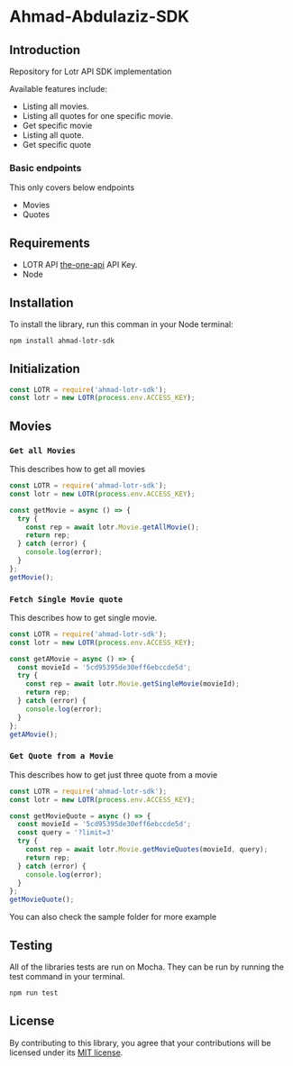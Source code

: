 # Ahmad-Abdulaziz-SDK

## Introduction

Repository for Lotr API SDK implementation

Available features include:

- Listing all movies.
- Listing all quotes for one specific movie.
- Get specific movie
- Listing all quote.
- Get specific quote

### Basic endpoints

This only covers below endpoints

- Movies
- Quotes

## Requirements

- LOTR API [the-one-api](https://the-one-api.dev/sign-up) API Key.
- Node

## Installation

To install the library, run this comman in your Node terminal:

```sh
npm install ahmad-lotr-sdk
```

## Initialization

```javascript
const LOTR = require('ahmad-lotr-sdk');
const lotr = new LOTR(process.env.ACCESS_KEY);
```

## Movies

### `Get all Movies`

This describes how to get all movies

```javascript
const LOTR = require('ahmad-lotr-sdk');
const lotr = new LOTR(process.env.ACCESS_KEY);

const getMovie = async () => {
  try {
    const rep = await lotr.Movie.getAllMovie();
    return rep;
  } catch (error) {
    console.log(error);
  }
};
getMovie();
```

### `Fetch Single Movie quote`

This describes how to get single movie.

```javascript
const LOTR = require('ahmad-lotr-sdk');
const lotr = new LOTR(process.env.ACCESS_KEY);

const getAMovie = async () => {
  const movieId = '5cd95395de30eff6ebccde5d';
  try {
    const rep = await lotr.Movie.getSingleMovie(movieId);
    return rep;
  } catch (error) {
    console.log(error);
  }
};
getAMovie();
```

### `Get Quote from a Movie`

This describes how to get just three quote from a movie

```javascript
const LOTR = require('ahmad-lotr-sdk');
const lotr = new LOTR(process.env.ACCESS_KEY);

const getMovieQuote = async () => {
  const movieId = '5cd95395de30eff6ebccde5d';
  const query = '?limit=3'
  try {
    const rep = await lotr.Movie.getMovieQuotes(movieId, query);
    return rep;
  } catch (error) {
    console.log(error);
  }
};
getMovieQuote();
```

You can also check the sample folder for more example

## Testing

All of the libraries tests are run on Mocha. They can be run by running the test command in your terminal.

```sh
npm run test
```

## License

By contributing to this library, you agree that your contributions will be licensed under its [MIT license](/LICENSE).
